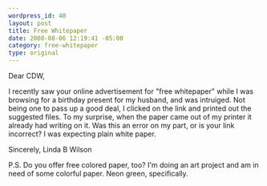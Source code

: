 ```yaml
--- 
wordpress_id: 40
layout: post
title: Free Whitepaper
date: 2008-08-06 12:19:41 -05:00
category: free-whitepaper
type: original
---
```

Dear CDW,

I recently saw your online advertisement for "free whitepaper" while I was browsing for a birthday present for my husband, and was intruiged.  Not being one to pass up a good deal, I clicked on the link and printed out the suggested files.  To my surprise, when the paper came out of my printer it already had writing on it.  Was this an error on my part, or is your link incorrect?  I was expecting plain white paper.

Sincerely, 
Linda B Wilson

P.S.  Do you offer free colored paper, too?  I'm doing an art project and am in need of some colorful paper. Neon green, specifically.
